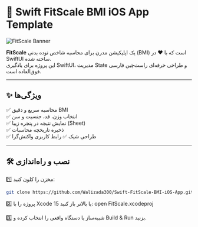 # 📱 Swift FitScale BMI iOS App Template

![FitScale Banner](https://github.com/user-attachments/assets/65034c64-f566-43d2-85e0-8a42afc4e587)

**FitScale** یک اپلیکیشن مدرن برای محاسبه شاخص توده بدنی (BMI) است که با ❤️ در SwiftUI ساخته شده.  
این پروژه برای یادگیری SwiftUI، مدیریت State و طراحی حرفه‌ای راست‌چین فارسی فوق‌العاده است.

---

## ✨ ویژگی‌ها

✅ محاسبه سریع و دقیق BMI  
✅ انتخاب وزن، قد، جنسیت و سن  
✅ نمایش نتیجه در پنجره زیبا (Sheet)  
✅ ذخیره تاریخچه محاسبات  
✅ طراحی شیک
✅ رابط کاربری واکنش‌گرا

---

## 🛠 نصب و راه‌اندازی

1️⃣ مخزن را کلون کنید:

```bash
git clone https://github.com/Walizada300/Swift-FitScale-BMI-iOS-App.git
```

2️⃣ پروژه را با Xcode 15 یا بالاتر باز کنید:
open FitScale.xcodeproj

3️⃣ شبیه‌ساز یا دستگاه واقعی را انتخاب کرده و Build & Run بزنید.
